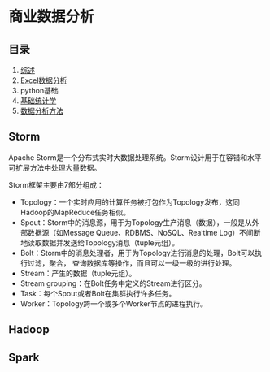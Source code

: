 # 商业数据分析

## 目录

1. [综述](./0.md)
2. [Excel数据分析](./1.md)
3. python基础
4. [基础统计学](./2.md)
5. [数据分析方法](./3.md)

## Storm

Apache Storm是一个分布式实时大数据处理系统。Storm设计用于在容错和水平可扩展方法中处理大量数据。

Storm框架主要由7部分组成：

- Topology：一个实时应用的计算任务被打包作为Topology发布，这同Hadoop的MapReduce任务相似。
- Spout：Storm中的消息源，用于为Topology生产消息（数据），一般是从外部数据源（如Message Queue、RDBMS、NoSQL、Realtime Log）不间断地读取数据并发送给Topology消息（tuple元组）。
- Bolt：Storm中的消息处理者，用于为Topology进行消息的处理，Bolt可以执行过滤，聚合， 查询数据库等操作，而且可以一级一级的进行处理。
- Stream：产生的数据（tuple元组）。
- Stream grouping：在Bolt任务中定义的Stream进行区分。
- Task：每个Spout或者Bolt在集群执行许多任务。
- Worker：Topology跨一个或多个Worker节点的进程执行。

## Hadoop

## Spark
